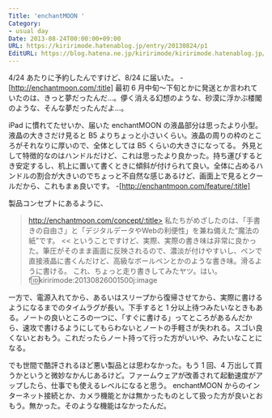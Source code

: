 ```yaml
---
Title: 'enchantMOON '
Category:
- usual day
Date: 2013-08-24T00:00:00+09:00
URL: https://kiririmode.hatenablog.jp/entry/20130824/p1
EditURL: https://blog.hatena.ne.jp/kiririmode/kiririmode.hatenablog.jp/atom/entry/8454420450078209591
---
```



4/24 あたりに予約したんですけど、8/24 に届いた。
-[http://enchantmoon.com/:title]
最初 6 月中旬〜下旬とかに発送とか言われていたのは、きっと夢だったんだ…。儚く消える幻想のような、砂漠に浮かぶ楼閣のような、そんな夢だったんだよ…。


iPad に慣れてたせいか、届いた enchantMOON の液晶部分は思ったより小型。液晶の大きさだけ見ると B5 よりちょっと小さいくらい。液晶の周りの枠のところがそれなりに厚いので、全体としては B5 くらいの大きさになってる。
外見として特徴的なのはハンドルだけど、これは思ったより良かった。持ち運びするとき安定するし、机上に置いて書くときに傾斜が付けられて良い。全体に占めるハンドルの割合が大きいのでちょっと不自然な感じあるけど、画面上で見るとクールだから、これもまぁ良いです。
-[http://enchantmoon.com/feature/:title]

製品コンセプトにあるように、
>http://enchantmoon.com/concept/:title>
私たちがめざしたのは、「手書きの自由さ」と「デジタルデータやWebの利便性」を兼ね備えた“魔法の紙”です。
<<
ということですけど、実際、実際の書き味は非常に良かった。筆圧がそのまま画面に反映されるので、濃淡が付けやすいし、ペンで直接液晶に書くんだけど、高級なボールペンとかのような書き味。滑るように書ける。
これ、ちょっと走り書きしてみたヤツ。はい。
f:id:kiririmode:20130826001500j:image

一方で、電源入れてから、あるいはスリープから復帰させてから、実際に書けるようになるまでのタイムラグが長い。下手すると 1 分以上待つみたいなときもある。ノートの良いところの一つに、「すぐに書ける」ってところがあるんだから、速攻で書けるようにしてもらわないとノートの手軽さが失われる。スゴい良くないとおもう。これだったらノート持って行った方がいいや、みたいなことになる。

でも世間で酷評されるほど悪い製品とは思わなかった。もう 1 回、4 万出して買うかというと微妙なかんじあるけど。ファームウェアが改善されて起動速度がアップしたら、仕事でも使えるレベルになると思う。
enchantMOON からのインターネット接続とか、カメラ機能とかは無かったものとして扱った方が良いとおもう。無かった。そのような機能はなかったんだ。
